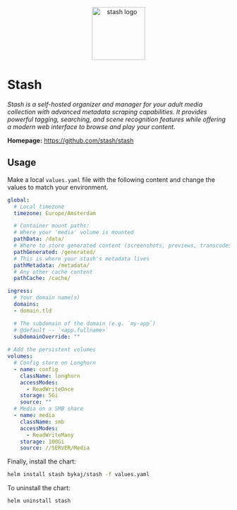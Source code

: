 <p align="center">
    <img src="https://cdn.jsdelivr.net/gh/selfhst/icons/svg/stash.svg" height="120" alt="stash logo">
</p>

# Stash
*Stash is a self-hosted organizer and manager for your adult media collection with advanced metadata scraping capabilities. It provides powerful tagging, searching, and scene recognition features while offering a modern web interface to browse and play your content.*

**Homepage:** <https://github.com/stash/stash>

## Usage
Make a local `values.yaml` file with the following content and change the values to match your environment.
```yaml
global:
  # Local timezone
  timezone: Europe/Amsterdam

  # Container mount paths:
  # Where your 'media' volume is mounted
  pathData: /data/
  # Where to store generated content (screenshots, previews, transcodes, sprites)
  pathGenerated: /generated/
  # This is where your stash's metadata lives
  pathMetadata: /metadata/
  # Any other cache content
  pathCache: /cache/

ingress:
  # Your domain name(s)
  domains: 
  - domain.tld

  # The subdomain of the domain (e.g. `my-app`)
  # @default -- `<app.fullname>`
  subdomainOverride: ""
  
# Add the persistent volumes
volumes:
  # Config store on Longhorn
  - name: config
    className: longhorn
    accessModes: 
      - ReadWriteOnce
    storage: 5Gi
    source: ""
  # Media on a SMB share
  - name: media
    className: smb
    accessModes: 
      - ReadWriteMany
    storage: 100Gi
    source: //SERVER/Media
```

Finally, install the chart:
```bash
helm install stash bykaj/stash -f values.yaml
```
To uninstall the chart:
```bash
helm uninstall stash
```